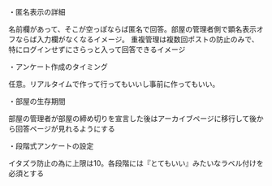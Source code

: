 ・匿名表示の詳細

名前欄があって、そこが空っぽならば匿名で回答。部屋の管理者側で顕名表示オフならば入力欄がなくなるイメージ。
重複管理は複数回ポストの防止のみで、特にログインせずにさらっと入って回答できるイメージ

・アンケート作成のタイミング

任意。リアルタイムで作って行ってもいいし事前に作ってもいい。

・部屋の生存期間

部屋の管理者が部屋の締め切りを宣言した後はアーカイブページに移行して後から回答ページが見れるようにする

・段階式アンケートの設定

イタズラ防止の為に上限は10。各段階には『とてもいい』みたいなラベル付けを必須とする